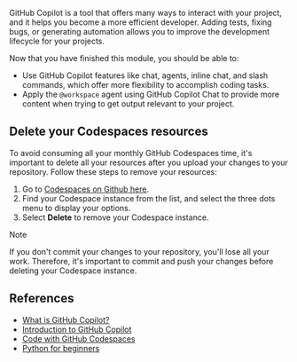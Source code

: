 GitHub Copilot is a tool that offers many ways to interact with your project, and it helps you become a more efficient developer. Adding tests, fixing bugs, or generating automation allows you to improve the development lifecycle for your projects.

Now that you have finished this module, you should be able to:

- Use GitHub Copilot features like chat, agents, inline chat, and slash commands, which offer more flexibility to accomplish coding tasks.
- Apply the `@workspace` agent using GitHub Copilot Chat to provide more content when trying to get output relevant to your project.

## Delete your Codespaces resources

To avoid consuming all your monthly GitHub Codespaces time, it's important to delete all your resources after you upload your changes to your repository. Follow these steps to remove your resources:

1. Go to [Codespaces on Github here](https://github.com/codespaces).
1. Find your Codespace instance from the list, and select the three dots menu to display your options.
1. Select **Delete** to remove your Codespace instance.

>[!Note]
> If you don't commit your changes to your repository, you'll lose all your work. Therefore, it's important to commit and push your changes before deleting your Codespace instance.

## References

* [What is GitHub Copilot?](/shows/introduction-to-github-copilot/what-is-github-copilot-1-of-6?WT.mc_id=academic-105743-bethanycheum )
* [Introduction to GitHub Copilot](/training/modules/introduction-to-github-copilot/?WT.mc_id=academic-105778-alfredodeza)
* [Code with GitHub Codespaces](/training/modules/code-with-github-codespaces/?WT.mc_id=academic-105779-alfredodeza)
* [Python for beginners](/training/paths/beginner-python/?WT.mc_id=academic-105781-alfredodeza)
